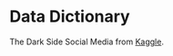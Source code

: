 # Data Dictionary
The Dark Side Social Media from [Kaggle](https://www.kaggle.com/datasets/muhammadroshaanriaz/time-wasters-on-social-media).